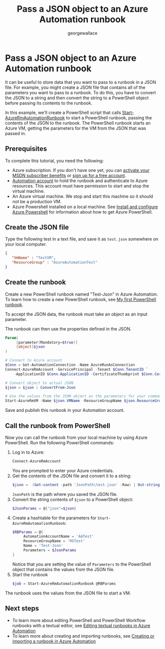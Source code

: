 ﻿---
title: Pass a JSON object to an Azure Automation runbook
description: How to pass parameters to a runbook as a JSON object
services: automation
ms.service: automation
author: georgewallace
ms.author: gwallace
ms.date: 03/16/2018
ms.topic: article
manager: carmonm
keywords: powershell,  runbook, json, azure automation
---

# Pass a JSON object to an Azure Automation runbook

It can be useful to store data that you want to pass to a runbook in a JSON file.
For example, you might create a JSON file that contains all of the parameters you want to pass to a runbook.
To do this, you have to convert the JSON to a string
and then convert the string to a PowerShell object before passing its contents to the runbook.

In this example, we'll create a PowerShell script that calls
[Start-AzureRmAutomationRunbook](https://msdn.microsoft.com/library/mt603661.aspx)
to start a PowerShell runbook, passing the contents of the JSON to the runbook.
The PowerShell runbook starts an Azure VM, getting the parameters for the VM from the JSON that was passed in.

## Prerequisites
To complete this tutorial, you need the following:

* Azure subscription. If you don't have one yet, you can [activate your MSDN subscriber benefits](https://azure.microsoft.com/pricing/member-offers/msdn-benefits-details/) or <a href="/pricing/free-account/" target="_blank">[sign up for a free account](https://azure.microsoft.com/free/).
* [Automation account](automation-sec-configure-azure-runas-account.md) to hold the runbook and authenticate to Azure resources.  This account must have permission to start and stop the virtual machine.
* An Azure virtual machine. We stop and start this machine so it should not be a production VM.
* Azure Powershell installed on a local machine. See [Install and configure Azure Powershell](https://docs.microsoft.com/powershell/azure/install-azurerm-ps?view=azurermps-4.1.0) for information about how to get Azure PowerShell.

## Create the JSON file

Type the following test in a text file, and save it as `test.json` somewhere on your local computer.

```json
{
   "VmName" : "TestVM",
   "ResourceGroup" : "AzureAutomationTest"
}
```

## Create the runbook

Create a new PowerShell runbook named "Test-Json" in Azure Automation.
To learn how to create a new PowerShell runbook, see
[My first PowerShell runbook](automation-first-runbook-textual-powershell.md).

To accept the JSON data, the runbook must take an object as an input parameter.

The runbook can then use the properties defined in the JSON.

```powershell
Param(
     [parameter(Mandatory=$true)]
     [object]$json
)

# Connect to Azure account   
$Conn = Get-AutomationConnection -Name AzureRunAsConnection
Connect-AzureRmAccount -ServicePrincipal -Tenant $Conn.TenantID `
    -ApplicationID $Conn.ApplicationID -CertificateThumbprint $Conn.CertificateThumbprint

# Convert object to actual JSON
$json = $json | ConvertFrom-Json

# Use the values from the JSON object as the parameters for your command
Start-AzureRmVM -Name $json.VMName -ResourceGroupName $json.ResourceGroup
 ```

 Save and publish this runbook in your Automation account.

## Call the runbook from PowerShell

Now you can call the runbook from your local machine by using Azure PowerShell.
Run the following PowerShell commands:

1. Log in to Azure:
   ```powershell
   Connect-AzureRmAccount
   ```
    You are prompted to enter your Azure credentials.
1. Get the contents of the JSON file and convert it to a string:
    ```powershell
    $json =  (Get-content -path 'JsonPath\test.json' -Raw) | Out-string
    ```
    `JsonPath` is the path where you saved the JSON file.
1. Convert the string contents of `$json` to a PowerShell object:
   ```powershell
   $JsonParams = @{"json"=$json}
   ```
1. Create a hashtable for the parameters for `Start-AzureRmAutomationRunbook`:
   ```powershell
   $RBParams = @{
        AutomationAccountName = 'AATest'
        ResourceGroupName = 'RGTest'
        Name = 'Test-Json'
        Parameters = $JsonParams
   }
   ```
   Notice that you are setting the value of `Parameters` to the PowerShell object that contains the values from the JSON file. 
1. Start the runbook
   ```powershell
   $job = Start-AzureRmAutomationRunbook @RBParams
   ```

The runbook uses the values from the JSON file to start a VM.

## Next steps

* To learn more about editing PowerShell and PowerShell Workflow runbooks with a textual editor, see [Editing textual runbooks in Azure Automation](automation-edit-textual-runbook.md) 
* To learn more about creating and importing runbooks, see [Creating or importing a runbook in Azure Automation](automation-creating-importing-runbook.md)


